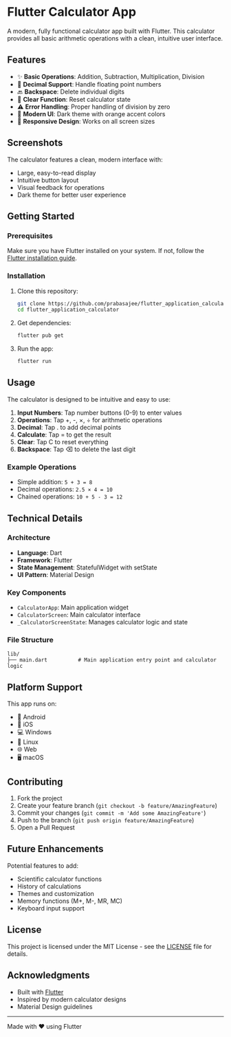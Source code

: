 # Flutter Calculator App

A modern, fully functional calculator app built with Flutter. This calculator provides all basic arithmetic operations with a clean, intuitive user interface.

## Features

- ✨ **Basic Operations**: Addition, Subtraction, Multiplication, Division
- 🔢 **Decimal Support**: Handle floating point numbers
- 🔙 **Backspace**: Delete individual digits
- 🧹 **Clear Function**: Reset calculator state
- ⚠️ **Error Handling**: Proper handling of division by zero
- 🎨 **Modern UI**: Dark theme with orange accent colors
- 📱 **Responsive Design**: Works on all screen sizes

## Screenshots

The calculator features a clean, modern interface with:
- Large, easy-to-read display
- Intuitive button layout
- Visual feedback for operations
- Dark theme for better user experience

## Getting Started

### Prerequisites

Make sure you have Flutter installed on your system. If not, follow the [Flutter installation guide](https://flutter.dev/docs/get-started/install).

### Installation

1. Clone this repository:
   ```bash
   git clone https://github.com/prabasajee/flutter_application_calculator.git
   cd flutter_application_calculator
   ```

2. Get dependencies:
   ```bash
   flutter pub get
   ```

3. Run the app:
   ```bash
   flutter run
   ```

## Usage

The calculator is designed to be intuitive and easy to use:

1. **Input Numbers**: Tap number buttons (0-9) to enter values
2. **Operations**: Tap +, -, ×, ÷ for arithmetic operations
3. **Decimal**: Tap . to add decimal points
4. **Calculate**: Tap = to get the result
5. **Clear**: Tap C to reset everything
6. **Backspace**: Tap ⌫ to delete the last digit

### Example Operations

- Simple addition: `5 + 3 = 8`
- Decimal operations: `2.5 × 4 = 10`
- Chained operations: `10 + 5 - 3 = 12`

## Technical Details

### Architecture

- **Language**: Dart
- **Framework**: Flutter
- **State Management**: StatefulWidget with setState
- **UI Pattern**: Material Design

### Key Components

- `CalculatorApp`: Main application widget
- `CalculatorScreen`: Main calculator interface
- `_CalculatorScreenState`: Manages calculator logic and state

### File Structure

```
lib/
├── main.dart          # Main application entry point and calculator logic
```

## Platform Support

This app runs on:
- 📱 Android
- 🍎 iOS
- 💻 Windows
- 🐧 Linux
- 🌐 Web
- 🖥️ macOS

## Contributing

1. Fork the project
2. Create your feature branch (`git checkout -b feature/AmazingFeature`)
3. Commit your changes (`git commit -m 'Add some AmazingFeature'`)
4. Push to the branch (`git push origin feature/AmazingFeature`)
5. Open a Pull Request

## Future Enhancements

Potential features to add:
- Scientific calculator functions
- History of calculations
- Themes and customization
- Memory functions (M+, M-, MR, MC)
- Keyboard input support

## License

This project is licensed under the MIT License - see the [LICENSE](LICENSE) file for details.

## Acknowledgments

- Built with [Flutter](https://flutter.dev/)
- Inspired by modern calculator designs
- Material Design guidelines

---

Made with ❤️ using Flutter

